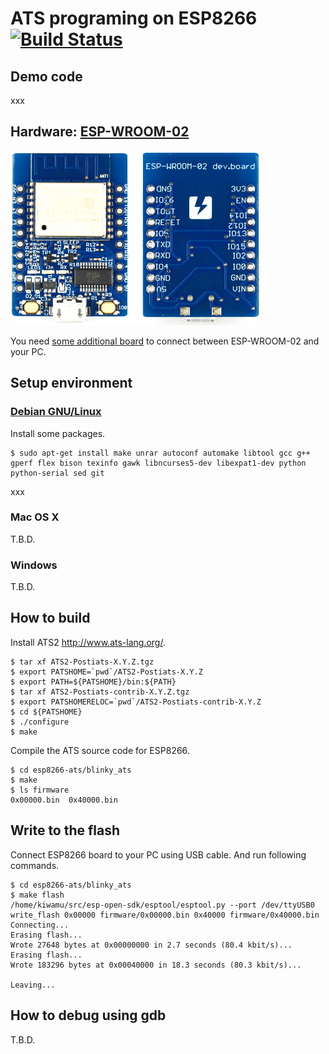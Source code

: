 # ATS programing on ESP8266 [![Build Status](https://travis-ci.org/fpiot/esp8266-ats.svg)](https://travis-ci.org/fpiot/esp8266-ats)

## Demo code

xxx

## Hardware: [ESP-WROOM-02](http://espressif.com/en/products/wroom/)

[![](img/ESP-WROOM-02_devboard.jpg)](https://www.switch-science.com/catalog/2500/)

You need [some additional board](https://www.switch-science.com/catalog/2500/) to connect between ESP-WROOM-02 and your PC.

## Setup environment

### [Debian GNU/Linux](https://www.debian.org/)

Install some packages.

```
$ sudo apt-get install make unrar autoconf automake libtool gcc g++ gperf flex bison texinfo gawk libncurses5-dev libexpat1-dev python python-serial sed git
```

xxx

### Mac OS X

T.B.D.

### Windows

T.B.D.

## How to build

Install ATS2 http://www.ats-lang.org/.

```
$ tar xf ATS2-Postiats-X.Y.Z.tgz
$ export PATSHOME=`pwd`/ATS2-Postiats-X.Y.Z
$ export PATH=${PATSHOME}/bin:${PATH}
$ tar xf ATS2-Postiats-contrib-X.Y.Z.tgz
$ export PATSHOMERELOC=`pwd`/ATS2-Postiats-contrib-X.Y.Z
$ cd ${PATSHOME}
$ ./configure
$ make
```

Compile the ATS source code for ESP8266.

```
$ cd esp8266-ats/blinky_ats
$ make
$ ls firmware
0x00000.bin  0x40000.bin
```

## Write to the flash

Connect ESP8266 board to your PC using USB cable.
And run following commands.

```
$ cd esp8266-ats/blinky_ats
$ make flash
/home/kiwamu/src/esp-open-sdk/esptool/esptool.py --port /dev/ttyUSB0 write_flash 0x00000 firmware/0x00000.bin 0x40000 firmware/0x40000.bin
Connecting...
Erasing flash...
Wrote 27648 bytes at 0x00000000 in 2.7 seconds (80.4 kbit/s)...
Erasing flash...
Wrote 183296 bytes at 0x00040000 in 18.3 seconds (80.3 kbit/s)...

Leaving...
```

## How to debug using gdb

T.B.D.
